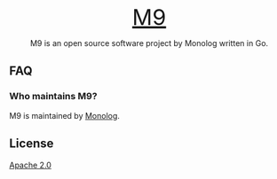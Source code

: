 <p align="center">
  <a href="https://monolog.id" style="font-size: 40px">
    M9
  </a>
</p>

<p align="center">
  M9 is an open source software project by Monolog written in Go.
</p>

## FAQ

### Who maintains M9?

M9 is maintained by [Monolog](https://monolog.id).

## License

[Apache 2.0](LICENSE)